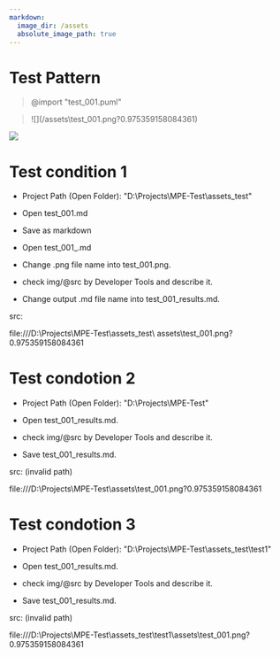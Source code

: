 ```yaml
---
markdown:
  image_dir: /assets
  absolute_image_path: true
---
```


# Test Pattern

> @import "test_001.puml"

> \!\[](/assets\\test_001.png?0.975359158084361)

![](/assets\test_001.png?0.975359158084361)

# Test condition 1

* Project Path (Open Folder): "D:\\Projects\\MPE-Test\\assets_test"

* Open test_001.md

* Save as markdown

* Open test_001_.md

* Change .png file name into test_001.png.

* check img/@src by Developer Tools and describe it.

* Change output .md file name into test_001_results.md.

src:

file:///D:\\Projects\\MPE-Test\\assets_test\\
assets\\test_001.png?0.975359158084361

# Test condotion 2

* Project Path (Open Folder): "D:\\Projects\\MPE-Test"

* Open test_001_results.md.

* check img/@src by Developer Tools and describe it.

* Save test_001_results.md.

src: (invalid path)

file:///D:\\Projects\\MPE-Test\\assets\\test_001.png?0.975359158084361

# Test condotion 3

* Project Path (Open Folder): "D:\\Projects\\MPE-Test\\assets_test\\test1"

* Open test_001_results.md.

* check img/@src by Developer Tools and describe it.

* Save test_001_results.md.

src: (invalid path)

file:///D:\\Projects\\MPE-Test\\assets_test\\test1\\assets\\test_001.png?0.975359158084361
